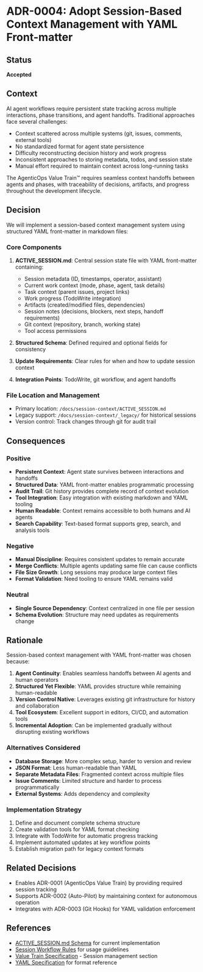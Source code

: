 # ADR-0004: Adopt Session-Based Context Management with YAML Front-matter

## Status
**Accepted**

## Context

AI agent workflows require persistent state tracking across multiple interactions, phase transitions, and agent handoffs. Traditional approaches face several challenges:

- Context scattered across multiple systems (git, issues, comments, external tools)
- No standardized format for agent state persistence
- Difficulty reconstructing decision history and work progress
- Inconsistent approaches to storing metadata, todos, and session state
- Manual effort required to maintain context across long-running tasks

The AgenticOps Value Train™ requires seamless context handoffs between agents and phases, with traceability of decisions, artifacts, and progress throughout the development lifecycle.

## Decision

We will implement a session-based context management system using structured YAML front-matter in markdown files:

### Core Components
1. **ACTIVE_SESSION.md**: Central session state file with YAML front-matter containing:
   - Session metadata (ID, timestamps, operator, assistant)
   - Current work context (mode, phase, agent, task details)
   - Task context (parent issues, project links)
   - Work progress (TodoWrite integration)
   - Artifacts (created/modified files, dependencies)
   - Session notes (decisions, blockers, next steps, handoff requirements)
   - Git context (repository, branch, working state)
   - Tool access permissions

2. **Structured Schema**: Defined required and optional fields for consistency
3. **Update Requirements**: Clear rules for when and how to update session context
4. **Integration Points**: TodoWrite, git workflow, and agent handoffs

### File Location and Management
- Primary location: `/docs/session-context/ACTIVE_SESSION.md`
- Legacy support: `/docs/session-context/_legacy/` for historical sessions
- Version control: Track changes through git for audit trail

## Consequences

### Positive
- **Persistent Context**: Agent state survives between interactions and handoffs
- **Structured Data**: YAML front-matter enables programmatic processing
- **Audit Trail**: Git history provides complete record of context evolution
- **Tool Integration**: Easy integration with existing markdown and YAML tooling
- **Human Readable**: Context remains accessible to both humans and AI agents
- **Search Capability**: Text-based format supports grep, search, and analysis tools

### Negative
- **Manual Discipline**: Requires consistent updates to remain accurate
- **Merge Conflicts**: Multiple agents updating same file can cause conflicts
- **File Size Growth**: Long sessions may produce large context files
- **Format Validation**: Need tooling to ensure YAML remains valid

### Neutral
- **Single Source Dependency**: Context centralized in one file per session
- **Schema Evolution**: Structure may need updates as requirements change

## Rationale

Session-based context management with YAML front-matter was chosen because:

1. **Agent Continuity**: Enables seamless handoffs between AI agents and human operators
2. **Structured Yet Flexible**: YAML provides structure while remaining human-readable
3. **Version Control Native**: Leverages existing git infrastructure for history and collaboration
4. **Tool Ecosystem**: Excellent support in editors, CI/CD, and automation tools
5. **Incremental Adoption**: Can be implemented gradually without disrupting existing workflows

### Alternatives Considered
- **Database Storage**: More complex setup, harder to version and review
- **JSON Format**: Less human-readable than YAML
- **Separate Metadata Files**: Fragmented context across multiple files
- **Issue Comments**: Limited structure and harder to process programmatically
- **External Systems**: Adds dependency and complexity

### Implementation Strategy
1. Define and document complete schema structure
2. Create validation tools for YAML format checking
3. Integrate with TodoWrite for automatic progress tracking
4. Implement automated updates at key workflow points
5. Establish migration path for legacy context formats

## Related Decisions
- Enables ADR-0001 (AgenticOps Value Train) by providing required session tracking
- Supports ADR-0002 (Auto-Pilot) by maintaining context for autonomous operation
- Integrates with ADR-0003 (Git Hooks) for YAML validation enforcement

## References
- [ACTIVE_SESSION.md Schema](../../session-context/ACTIVE_SESSION.md) for current implementation
- [Session Workflow Rules](../../rules/session-workflow.md) for usage guidelines
- [Value Train Specification](../../agenticops-value-train.md) - Session management section
- [YAML Specification](https://yaml.org/spec/) for format reference
